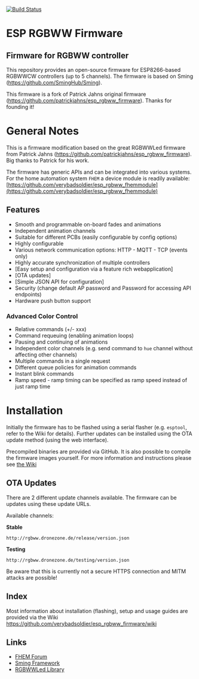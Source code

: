[![Build Status](https://travis-ci.org/verybadsoldier/esp_rgbww_firmware.svg?branch=master)](https://travis-ci.org/verybadsoldier/esp_rgbww_firmware)

# ESP RGBWW Firmware
## Firmware for RGBWW controller
This repository provides an open-source firmware for ESP8266-based RGBWWCW controllers (up to 5 channels). The firmware is based on Sming (https://github.com/SmingHub/Sming).

This firmware is a fork of Patrick Jahns original firmware (https://github.com/patrickjahns/esp_rgbww_firmware). Thanks for founding it!

# General Notes
This is a firmware modification based on the great RGBWWLed firmware from Patrick Jahns (https://github.com/patrickjahns/esp_rgbww_firmware). Big thanks to Patrick for his work.

The firmware has generic APIs and can be integrated into various systems. For the home automation system `FHEM` a device module is readily available:
[https://github.com/verybadsoldier/esp_rgbww_fhemmodule](https://github.com/verybadsoldier/esp_rgbww_fhemmodule)


## Features
 * Smooth and programmable on-board fades and animations
 * Independent animation channels
 * Suitable for different PCBs (easily configurable by config options)
 * Highly configurable
 * Various network communication options: HTTP - MQTT - TCP (events only)
 * Highly accurate synchronization of multiple controllers
 * [Easy setup and configuration via a feature rich webapplication]
 * [OTA updates]
 * [Simple JSON API for configuration]
 * Security (change default AP password and Password for accessing API endpoints)
 * Hardware push button support
 
### Advanced Color Control
* Relative commands (+/- xxx)
* Command requeuing (enabling animation loops)
* Pausing and continuing of animations
* Independent color channels (e.g. send command to `hue` channel without affecting other channels)
* Multiple commands in a single request
* Different queue policies for animation commands
* Instant blink commands
* Ramp speed - ramp timing can be specified as ramp speed instead of just ramp time

# Installation
Initially the firmware has to be flashed using a serial flasher (e.g. `esptool`, refer to the Wiki for details). Further updates can be installed using the OTA update method (using the web interface).

Precompiled binaries are provided via GitHub. It is also possible to compile the firmware images yourself. 
For more information and instructions please see [the Wiki](https://github.com/verybadsoldier/esp_rgbww_firmware/wiki/1.1-Flashing)

## OTA Updates 

There are 2 different update channels available. The firmware can be updates using these update URLs.

Available channels:

**Stable**

`http://rgbww.dronezone.de/release/version.json`

**Testing**

`http://rgbww.dronezone.de/testing/version.json`

Be aware that this is currently not a secure HTTPS connection and MITM attacks are possible!

## Index
Most information about installation (flashing), setup and usage guides are provided via the Wiki
https://github.com/verybadsoldier/esp_rgbww_firmware/wiki


## Links

- [FHEM Forum](https://forum.fhem.de/index.php?topic=70738.0)
- [Sming Framework](https://github.com/SmingHub/Sming)
- [RGBWWLed Library](https://github.com/verybadsoldier/RGBWWLed)
